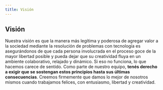 ```yaml
---
title: Visión
---
```

## Visión

Nuestra visión es que la manera más legítima y poderosa de agregar valor a la sociedad mediante la resolución de problemas con tecnología es asegurándonos de que cada persona involucrada en el proceso goce de la mayor libertad posible y pueda dejar que su creatividad fluya en un ambiente colaborativo, relajado y dinámico. Si eso no funciona, lo que hacemos carece de sentido. Como parte de nuestro equipo, **tenés derecho a exigir que se sostengan estos principios hasta sus últimas consecuencias**. Creemos firmemente que damos lo mejor de nosotros mismos cuando trabajamos felices, con entusiasmo, libertad y creatividad.
